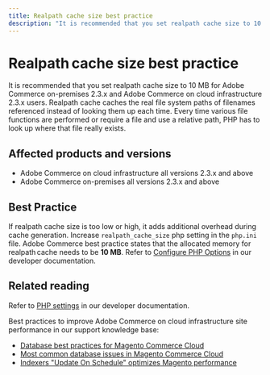 ```yaml
---
title: Realpath cache size best practice
description: "It is recommended that you set realpath cache size to 10 MB for Adobe Commerce on-premises 2.3.x and Adobe Commerce on cloud infrastructure 2.3.x users. Realpath cache caches the real file system paths of filenames referenced instead of looking them up each time. Every time various file functions are performed or require a file and use a relative path, PHP has to look up where that file really exists."
---
```


# Realpath cache size best practice

It is recommended that you set realpath cache size to 10 MB for Adobe Commerce on-premises 2.3.x and Adobe Commerce on cloud infrastructure 2.3.x users. Realpath cache caches the real file system paths of filenames referenced instead of looking them up each time. Every time various file functions are performed or require a file and use a relative path, PHP has to look up where that file really exists.

## Affected products and versions

* Adobe Commerce on cloud infrastructure all versions 2.3.x and above
* Adobe Commerce on-premises all versions 2.3.x and above

## Best Practice

If realpath cache size is too low or high, it adds additional overhead during cache generation. Increase `realpath_cache_size` php setting in the `php.ini` file. Adobe Commerce best practice states that the allocated memory for realpath cache needs to be **10 MB**. Refer to [Configure PHP Options](https://devdocs.magento.com/cloud/project/project-conf-files_magento-app.html#customize-phpini-settings) in our developer documentation.

## Related reading

Refer to [PHP settings](https://devdocs.magento.com/guides/v2.3/performance-best-practices/software.html#php-settings) in our developer documentation.

Best practices to improve Adobe Commerce on cloud infrastructure site performance in our support knowledge base:

* [Database best practices for Magento Commerce Cloud](https://support.magento.com/hc/en-us/articles/360041997312-Database-best-practices-for-Magento-Commerce-Cloud)
* [Most common database issues in Magento Commerce Cloud](https://support.magento.com/hc/en-us/articles/360041739651-Most-common-database-issues-in-Magento-Commerce-Cloud)
* [Indexers "Update On Schedule" optimizes Magento performance](https://support.magento.com/hc/en-us/articles/360040227191-Indexers-Update-On-Schedule-optimizes-Magento-performance-)